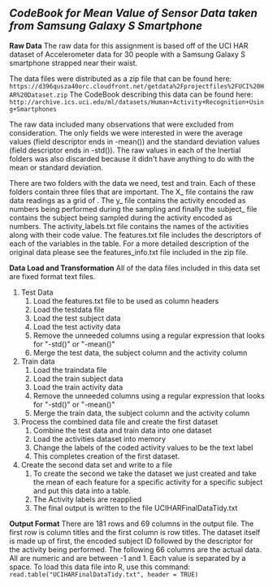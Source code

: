 *CodeBook for Mean Value of Sensor Data taken from Samsung Galaxy S Smartphone*
----

**Raw Data**
The raw data for this assignment is based off of the UCI HAR dataset of Accelerometer data for 30 people with a Samsung Galaxy S smartphone strapped near their waist.

The data files were distributed as a zip file that can be found here:
````https://d396qusza40orc.cloudfront.net/getdata%2Fprojectfiles%2FUCI%20HAR%20Dataset.zip````
The CodeBook describing this data can be found here:
````http://archive.ics.uci.edu/ml/datasets/Human+Activity+Recognition+Using+Smartphones````

The raw data included many observations that were excluded from consideration.  The only fields we were interested in were the average values (field descriptor ends in -mean()) and the standard deviation values (field descriptor ends in -std()).  The raw values in each of the Inertial folders was also discarded because it didn't have anything to do with the mean or standard deviation.

There are two folders with the data we need, test and train.  Each of these folders contain three files that are important.  The X_ file contains the raw data readings as a grid of .  The y_ file contains the activity encoded as numbers being performed during the sampling and finally the subject_ file contains the subject being sampled during the activity encoded as numbers.  The activity_labels.txt file contains the names of the activities along with their code value.  The features.txt file includes the descriptors of each of the variables in the table.  For a more detailed description of the original data please see the features_info.txt file included in the zip file.

**Data Load and Transformation**
All of the data files included in this data set are fixed format text files.
1. Test Data
    1. Load the features.txt file to be used as column headers
    1. Load the testdata file
    1. Load the test subject data
    1. Load the test activity data
    1. Remove the unneeded columns using a regular expression that looks for "-std()" or "-mean()"
    1. Merge the test data, the subject column and the activity column
1. Train data
    1. Load the traindata file
    1. Load the train subject data
    1. Load the train activity data
    1. Remove the unneeded columns using a regular expression that looks for "-std()" or "-mean()"
    1. Merge the train data, the subject column and the activity column
1. Process the combined data file and create the first dataset
    1. Combine the test data and train data into one dataset
    1. Load the activities dataset into memory
    1. Change the labels of the coded activity values to be the text label
    1. This completes creation of the first dataset.
1. Create the second data set and write to a file
    1. To create the second we take the dataset we just created and take the mean of each feature for a specific activity for a specific subject and put this data into a table.
    1. The Activity labels are reapplied
    1. The final output is written to the file UCIHARFinalDataTidy.txt

**Output Format**
There are 181 rows and 69 columns in the output file.  The first row is column titles and the first column is row titles.  The dataset itself is made up of first, the encoded subject ID followed by the descriptor for the activity being performed.  The following 66 columns are the actual data.  All are numeric and are between -1 and 1.  Each value is separated by a space.  To load this data file into R, use this command: ````read.table("UCIHARFinalDataTidy.txt", header = TRUE)````
